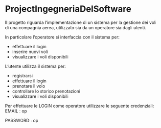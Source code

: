 # ProjectIngegneriaDelSoftware

Il progetto riguarda l’implementazione di un sistema per la gestione dei voli di una compagnia aerea, utilizzato sia da un operatore sia dagli utenti. 

In particolare l’operatore si interfaccia con il sistema per:
 - effettuare il login
 - inserire nuovi voli
 - visualizzare i voli disponibili
 
L’utente utilizza il sistema per:
 - registrarsi
 - effettuare il login
 - prenotare il volo
 - controllare lo storico prenotazioni
 - visualizzare i voli disponibili

Per effettuare le LOGIN come operatore utilizzare le seguente credenziali:
 EMAIL    : op
 
 PASSWORD : op
